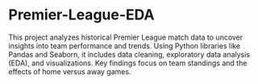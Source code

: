 # Premier-League-EDA
This project analyzes historical Premier League match data to uncover insights into team performance and trends. Using Python libraries like Pandas and Seaborn, it includes data cleaning, exploratory data analysis (EDA), and visualizations. Key findings focus on team standings and the effects of home versus away games.
